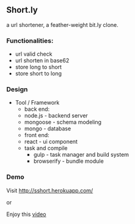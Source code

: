 ## Short.ly

a url shortener, a feather-weight bit.ly clone.

### Functionalities:

 * url valid check
 * url shorten in base62
 * store long to short
 * store short to long
 
### Design

 * Tool / Framework
   * back end:
    * node.js - backend server
    * mongoose - schema modeling
    * mongo - database
   * front end:
    * react - ui component
   * task and compile  
     * gulp - task manager and build system
     * browserify - bundle module
  

### Demo

Visit http://sshort.herokuapp.com/

or

Enjoy this [video](https://vimeo.com/148328782)

